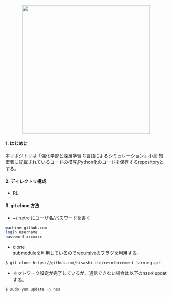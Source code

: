 <p align="center">
<img src="https://user-images.githubusercontent.com/8604827/71643004-fb6ca600-2cf6-11ea-8dd5-daba76687088.png" width="400px">
</p>

#### 1. はじめに  
本リポジトリは「強化学習と深層学習 C言語によるシミュレーション」小高 知宏著に記載されているコードの模写,Python化のコードを保存するrepositoryとする。

#### 2. ディレクトリ構成
* RL

#### 3. git clone 方法
* ~/.netrc にユーザ名/パスワードを書く
```bash
machine github.com
login username
password xxxxxxx
```
* clone  
submoduleを利用しているのでrecursiveのフラグを利用する。  
```bash
$ git clone https://github.com/hisashi-ito/reinforcement-larning.git
```

* ネットワーク設定が完了しているが、通信できない場合は以下のnssをupdatする。  
```bash
$ sudo yum update -y nss
```
